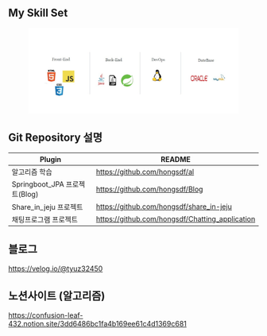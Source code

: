 ## My Skill Set


<figure>
    <img src="https://github.com/hongsdf/hongsdf/blob/main/My_skill_set.jpg" title="하얀 강아지">    
</figure>





## Git Repository 설명




| Plugin | README |
| ------ | ------ |
| 알고리즘 학습 | https://github.com/hongsdf/al |
| Springboot_JPA 프로젝트(Blog) | https://github.com/hongsdf/Blog  |
| Share_in_jeju 프로젝트 | https://github.com/hongsdf/share_in-jeju |
| 채팅프로그램 프로젝트 | https://github.com/hongsdf/Chatting_application |



## 블로그
https://velog.io/@tyuz32450
## 노션사이트 (알고리즘)
https://confusion-leaf-432.notion.site/3dd6486bc1fa4b169ee61c4d1369c681
